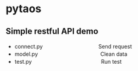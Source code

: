 # pytaos

## Simple restful API demo

- connect.py 　 　 　 　 　 　 　 　    Send request
- model.py 　 　 　 　 　 　 　 　 　   Clean data
- test.py  　 　 　 　 　 　 　 　 　 　 Run test